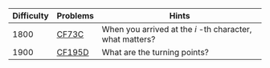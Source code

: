 | Difficulty | Problems | Hints |
| -------- | -------- | -------- |
| 1800 | [CF73C](https://codeforces.com/problemset/problem/73/C) | When you arrived at the $i$ -th character, what matters? |
| 1900 | [CF195D](https://codeforces.com/problemset/problem/195/D) | What are the turning points? |